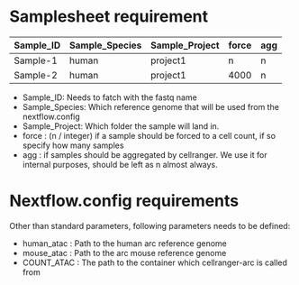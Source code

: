 # Samplesheet requirement

| Sample_ID | Sample_Species | Sample_Project | force | agg |
|-----------|----------------|----------------|-------|-----|
| Sample-1  | human          | project1       | n     | n   |
| Sample-2  | human          | project1       | 4000  | n   |


* Sample_ID: Needs to fatch with the fastq name
* Sample_Species: Which reference genome that will be used from the nextflow.config
* Sample_Project: Which folder the sample will land in.
* force : (n / integer) if a sample should be forced to a cell count, if so specify how many samples
* agg : if samples should be aggregated by cellranger. We use it for internal purposes, should be left as n almost always.

# Nextflow.config requirements
Other than standard parameters, following parameters needs to be defined:
* human_atac : Path to the human arc reference genome
* mouse_atac : Path to the arc mouse reference genome
* COUNT_ATAC : The path to the container which cellranger-arc is called from